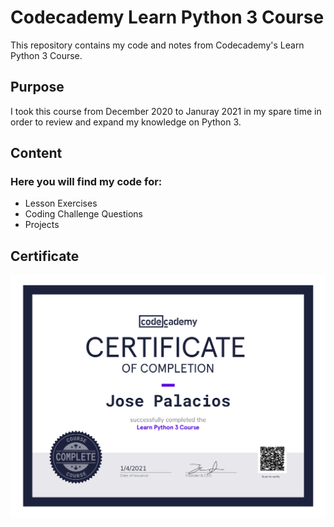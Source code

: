 # Codecademy Learn Python 3 Course
This repository contains my code and notes from Codecademy's Learn Python 3 Course.
## Purpose
I took this course from December 2020 to Januray 2021 in my spare time in order to review and expand my knowledge on Python 3.
## Content
### Here you will find my code for:
- Lesson Exercises
- Coding Challenge Questions
- Projects
## Certificate
![Alt text](https://github.com/josejpalacios/codecademy-python3/blob/main/Python3_Certificate_of_Completion.jpg)

